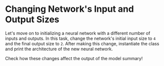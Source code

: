 # Changing Network's Input and Output Sizes

Let's move on to initializing a neural network with a different number of inputs and outputs. In this task, change the network's initial input size to `4` and the final output size to `2`. After making this change, instantiate the class and print the architecture of the new neural network.

Check how these changes affect the output of the model summary!